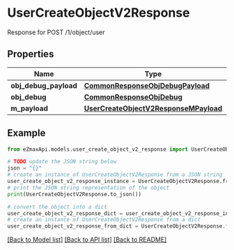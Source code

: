 # UserCreateObjectV2Response

Response for POST /1/object/user

## Properties

Name | Type | Description | Notes
------------ | ------------- | ------------- | -------------
**obj_debug_payload** | [**CommonResponseObjDebugPayload**](CommonResponseObjDebugPayload.md) |  | 
**obj_debug** | [**CommonResponseObjDebug**](CommonResponseObjDebug.md) |  | [optional] 
**m_payload** | [**UserCreateObjectV2ResponseMPayload**](UserCreateObjectV2ResponseMPayload.md) |  | 

## Example

```python
from eZmaxApi.models.user_create_object_v2_response import UserCreateObjectV2Response

# TODO update the JSON string below
json = "{}"
# create an instance of UserCreateObjectV2Response from a JSON string
user_create_object_v2_response_instance = UserCreateObjectV2Response.from_json(json)
# print the JSON string representation of the object
print(UserCreateObjectV2Response.to_json())

# convert the object into a dict
user_create_object_v2_response_dict = user_create_object_v2_response_instance.to_dict()
# create an instance of UserCreateObjectV2Response from a dict
user_create_object_v2_response_from_dict = UserCreateObjectV2Response.from_dict(user_create_object_v2_response_dict)
```
[[Back to Model list]](../README.md#documentation-for-models) [[Back to API list]](../README.md#documentation-for-api-endpoints) [[Back to README]](../README.md)


